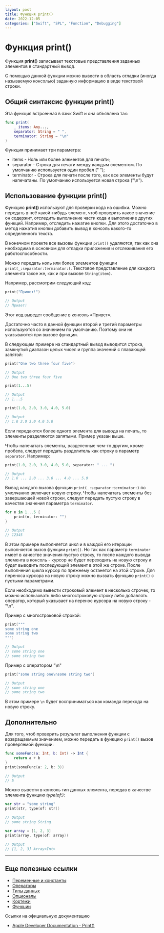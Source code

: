 ```yaml
---
layout: post
title: Функция print()
date: 2022-12-05
categories: ["Swift", "SPL", "Function", "Debugging"]
---
```


# Функция print()

Функция **print()** записывает текстовые представления заданных элементов в стандартный вывод.

С помощью данной функции можно вывести в область отладки (иногда называемую консолью) заданную информацию в виде текстовой строки.

## Общий синтаксис функции print()

Эта функция встроенная в язык Swift и она объявлена так:

```swift
func print(
    _ items: Any...,
    separator: String = " ",
    terminator: String = "\n"
)
```

Функция принимает три параметра:

- items - Ноль или более элементов для печати;
- separator - Строка для печати между каждым элементом. По умолчанию используется один пробел (" ");
- terminator - Строка для печати после того, как все элементы будут напечатаны. По умолчанию используется новая строка ("\n").

## Использование функции print()

Функцию **print()** используют для проверки кода на ошибки. Можно передать в неё какой-нибудь элемент, чтоб проверить какое значение он содержит, отследить выполнение части кода и выполнение других функций. Например, отследить нажатие кнопки. Для этого достаточно в метод нажатия кнопки добавить вывод в консоль какого-то определенного текста.

В конечном проекте все вызовы функции `print()` удаляются, так как она необходима в основном для отладки приложения и отслеживания его работоспособности.

Можно передать ноль или более элементов функции `print(_:separator:terminator:)`. Текстовое представление для каждого элемента такое же, как и при вызове `String(item)`.

Например, рассмотрим следующий код:

```swift
print("Привет!")

// Output
// Привет!
```

Этот код выведет сообщение в консоль «Привет».

Достаточно часто в данной функции второй и третий параметры используются со значением по умолчанию. Поэтому они не указываются при вызове функции.

В следующем примере на стандартный вывод выводится строка, замкнутый диапазон целых чисел и группа значений с плавающей запятой:

```swift
print("One two three four five")

// Output
// One two three four five

print(1...5)

// Output
// 1...5

print(1.0, 2.0, 3.0, 4.0, 5.0)

// Output
// 1.0 2.0 3.0 4.0 5.0
```

Если передаются более одного элемента для вывода на печать, то элементы разделяются запятыми. Пример указан выше.

Чтобы напечатать элементы, разделенные чем-то другим, кроме пробела, следует передать разделитель как строку в параметр `separator`. Например:

```swift
print(1.0, 2.0, 3.0, 4.0, 5.0, separator: " ... ")

// Output
// 1.0 ... 2.0 ... 3.0 ... 4.0 ... 5.0
```

Вывод каждого вызова функции `print(_:separator:terminator:)` по умолчанию включает новую строку. Чтобы напечатать элементы без завершающей новой строки, следует передать пустую строку в качестве значения параметра `terminator`.

```swift
for n in 1...5 {
    print(n, terminator: "")
}

// Output
// 12345
```

В этом примере выполняется цикл и в каждой его итерации выполняется вызов функции `print()`. Но так как параметр `terminator` имеет в качестве значения пустую строку, то после каждого вывода элемента в консоль - курсор не будет переходить на новую строку и будет выводить последующий элемент в этой же строке. После выполнения цикла курсор по прежнему останется на этой строке. Для переноса курсора на новую строку можно вызвать функцию `print()` с пустыми параметрами.

Если необходимо вывести строковый элемент в несколько строчек, то можно использовать либо многостроковую строку либо добавлять оператор, который указывает на перенос курсора на новую строку - "\n".

Пример с многостроковой строкой:

```swift
print("""
some string one
some string two
""")

// Output
// some string one
// some string two
```

Пример с оператором "\n"

```swift
print("some string one\nsome string two")

// Output
// some string one
// some string two
```

В этом примере `\n` будет восприниматься как команда перехода на новую строку.

## Дополнительно

Для того, чтоб проверить результат выполнения функции с возвращаемым значением, можно передать в функцию `print()` вызов проверяемой функции:

```swift
func someFunc(a: Int, b: Int) -> Int {
    return a + b
}
print(someFunc(a: 2, b: 3))

// Output
// 5
```

Можно вывести в консоль тип данных элемента, передав в качестве элемента функцию *type(of:)*:

```swift
var str = "some string"
print(str, type(of: str))

// Output
// some string String

var array = [1, 2, 3]
print(array, type(of: array))

// Output
// [1, 2, 3] Array<Int>
```

---

## Еще полезные ссылки

- [Переменные и константы](https://robot.obo.dev/read/posts/variable/)
- [Операторы](https://robot.obo.dev/read/posts/operator/)
- [Типы данных](https://robot.obo.dev/read/posts/data-type/)
- [Опционалы](https://robot.obo.dev/read/posts/optional-data-type/)
- [Кортежи](https://robot.obo.dev/read/posts/tuple/)
- [Функции](https://robot.obo.dev/read/posts/function/)

Ссылки на официальную документацию 

- [Apple Developer Documentation - Print()](https://developer.apple.com/documentation/swift/print(_:separator:terminator:))